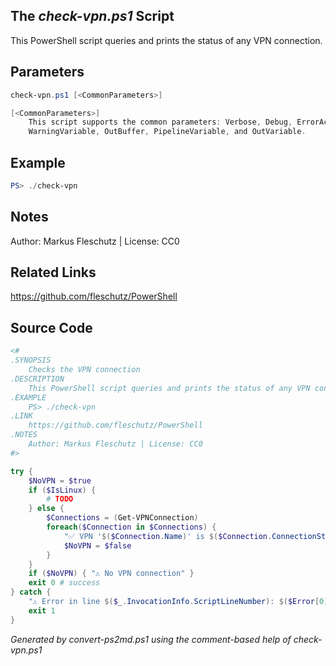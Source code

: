 ## The *check-vpn.ps1* Script

This PowerShell script queries and prints the status of any VPN connection.

## Parameters
```powershell
check-vpn.ps1 [<CommonParameters>]

[<CommonParameters>]
    This script supports the common parameters: Verbose, Debug, ErrorAction, ErrorVariable, WarningAction, 
    WarningVariable, OutBuffer, PipelineVariable, and OutVariable.
```

## Example
```powershell
PS> ./check-vpn

```

## Notes
Author: Markus Fleschutz | License: CC0

## Related Links
https://github.com/fleschutz/PowerShell

## Source Code
```powershell
<#
.SYNOPSIS
	Checks the VPN connection
.DESCRIPTION
	This PowerShell script queries and prints the status of any VPN connection.
.EXAMPLE
	PS> ./check-vpn
.LINK
	https://github.com/fleschutz/PowerShell
.NOTES
	Author: Markus Fleschutz | License: CC0
#>

try {
	$NoVPN = $true
	if ($IsLinux) {
		# TODO
	} else {
		$Connections = (Get-VPNConnection)
		foreach($Connection in $Connections) {
			"✅ VPN '$($Connection.Name)' is $($Connection.ConnectionStatus)"
			$NoVPN = $false
		}
	}
	if ($NoVPN) { "⚠️ No VPN connection" }
	exit 0 # success
} catch {
	"⚠️ Error in line $($_.InvocationInfo.ScriptLineNumber): $($Error[0])"
	exit 1
}
```

*Generated by convert-ps2md.ps1 using the comment-based help of check-vpn.ps1*
